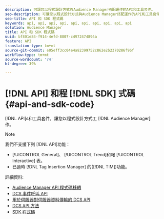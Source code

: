 ```yaml
---
description: 可讓您以程式設計方式與Audience Manager搭配運作的API和工具套件。
seo-description: 可讓您以程式設計方式與Audience Manager搭配運作的API和工具套件。
seo-title: API 和 SDK 程式碼
keywords: api, api, api, api, api, api, api, api, api, api
solution: Audience Manager
title: API 和 SDK 程式碼
uuid: bf801e84-f914-4efd-8807-c4972474894a
feature: API
translation-type: tm+mt
source-git-commit: e05eff3cc04e4a82399752c862e2b2370286f96f
workflow-type: tm+mt
source-wordcount: '74'
ht-degree: 39%

---
```



# [!DNL API] 和程 [!DNL SDK] 式碼 {#api-and-sdk-code}

[!DNL API]s和工具套件，讓您以程式設計方式工 [!DNL Audience Manager]作。

>[!NOTE]
>
>我們不支援下列 [!DNL API]功能：
>
>* [!UICONTROL General]、 [!UICONTROL Trend]和報 [!UICONTROL Interactive] 表。
>* 已過時 [!DNL Tag Insertion Manager] 的([!DNL TIM])功能。


詳細資料:

* [Audience Manager API 程式碼移轉](api-swagger-migration.md)
* [DCS 事件呼叫 API](dcs-intro/dcs-event-calls/dcs-event-calls.md)
* [用於伺服器對伺服器資料傳輸的 DCS API](dcs-intro/dcs-s2s/dcs-s2s.md)
* [DCS API 方法](dcs-intro/dcs-api-reference/dcs-api-methods.md)
* [SDK 程式碼](/help/using/api/aam-sdk.md)
